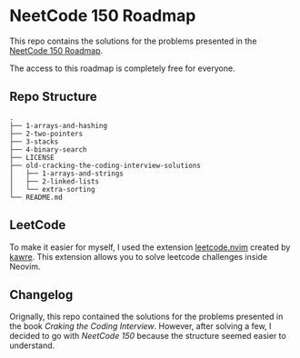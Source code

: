 # NeetCode 150 Roadmap
This repo contains the solutions for the problems presented in the [NeetCode 150 Roadmap](https://neetcode.io/roadmap).

The access to this roadmap is completely free for everyone.

## Repo Structure
```
.
├── 1-arrays-and-hashing
├── 2-two-pointers
├── 3-stacks
├── 4-binary-search
├── LICENSE
├── old-cracking-the-coding-interview-solutions
│   ├── 1-arrays-and-strings
│   ├── 2-linked-lists
│   └── extra-sorting
└── README.md
```

## LeetCode

To make it easier for myself, I used the extension [leetcode.nvim](https://github.com/kawre/leetcode.nvim) created by [kawre](https://github.com/kawre). This extension allows you to solve leetcode challenges inside Neovim.

## Changelog

Orignally, this repo contained the solutions for the problems presented in the book _Craking the Coding Interview_. However, after solving a few, I decided to go with _NeetCode 150_ because the structure seemed easier to understand.

